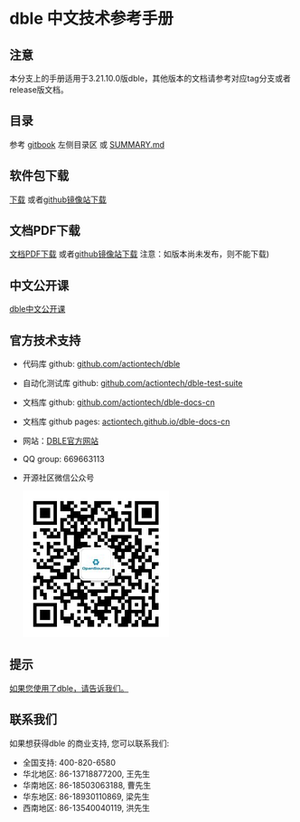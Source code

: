 # dble 中文技术参考手册

## 注意
本分支上的手册适用于3.21.10.0版dble，其他版本的文档请参考对应tag分支或者release版文档。 

## 目录
参考 [gitbook](https://actiontech.github.io/dble-docs-cn) 左侧目录区 或 [SUMMARY.md](https://github.com/actiontech/dble-docs-cn/blob/master/SUMMARY.md) 

## 软件包下载
[下载](https://github.com/actiontech/dble/releases) 或者[github镜像站下载](https://hub.fastgit.org/actiontech/dble/releases)

## 文档PDF下载
[文档PDF下载](https://github.com/actiontech/dble-docs-cn/releases/download/3.21.10.0%2Ftag/dble-manual-3.21.10.0.pdf)  或者[github镜像站下载](https://hub.fastgit.org/actiontech/dble-docs-cn/releases/download/3.21.10.0%2Ftag/dble-manual-3.21.10.0.pdf)
注意：如版本尚未发布，则不能下载)


## 中文公开课
[dble中文公开课](https://opensource.actionsky.com/dble-lessons/) 

## 官方技术支持
- 代码库 github: [github.com/actiontech/dble](https://github.com/actiontech/dble)
- 自动化测试库 github: [github.com/actiontech/dble-test-suite](https://github.com/actiontech/dble-test-suite)
- 文档库 github: [github.com/actiontech/dble-docs-cn](https://github.com/actiontech/dble-docs-cn)
- 文档库 github pages: [actiontech.github.io/dble-docs-cn](https://actiontech.github.io/dble-docs-cn)
- 网站：[DBLE官方网站](https://opensource.actionsky.com)
- QQ group: 669663113
- 开源社区微信公众号
  
  ![QR_code](./QR_code.png)


    
## 提示
[如果您使用了dble，请告诉我们。](https://wj.qq.com/s/2291106/09f4)

## 联系我们
如果想获得dble 的商业支持, 您可以联系我们: 
* 全国支持: 400-820-6580
* 华北地区: 86-13718877200, 王先生
* 华南地区: 86-18503063188, 曹先生
* 华东地区: 86-18930110869, 梁先生
* 西南地区: 86-13540040119, 洪先生
